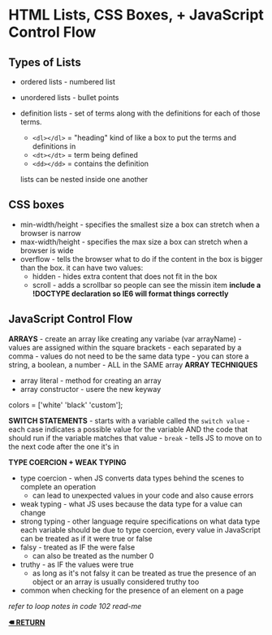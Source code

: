 # HTML Lists, CSS Boxes, + JavaScript Control Flow

## Types of Lists
- ordered lists - numbered list
- unordered lists - bullet points
- definition lists - set of terms along with the definitions for each of those terms.
    - ```<dl></dl>``` = "heading" kind of like a box to put the terms and definitions in
    - ```<dt></dt>``` = term being defined
    - ```<dd></dd>``` = contains the definition 

    lists can be nested inside one another

## CSS boxes
- min-width/height - specifies the smallest size a box can stretch when a browser is narrow
- max-width/height - specifies the max size a box can stretch when a browser is wide
- overflow - tells the browser what to do if the content in the box is bigger than the box. it can have two values:
    - hidden - hides extra content that does not fit in the box
    - scroll - adds a scrollbar so people can see the missin item 
**include a !DOCTYPE declaration so IE6 will format things correctly**

## JavaScript Control Flow
**ARRAYS**
    - create an array like creating any variabe (var arrayName) 
    - values are assigned within the square brackets
    - each separated by a comma
    - values do not need to be the same data type
        - you can store a string, a boolean, a number - ALL in the SAME array
**ARRAY TECHNIQUES**
- array literal - method for creating an array
- array constructor - usere the new keyway

colors = ['white'
          'black'
          'custom'];

**SWITCH STATEMENTS**
    - starts with a variable called the ```switch value```
    - each case indicates a possible value for the variable AND the code that should run if the variable matches that value 
    - ```break``` - tells JS to move on to the next code after the one it's in

**TYPE COERCION + WEAK TYPING**
- type coercion - when JS converts data types behind the scenes to complete an operation 
    - can lead to unexpected values in your code and also cause errors
- weak typing - what JS uses because the data type for a value can change 
- strong typing - other language require specifications on what data type each variable should be
due to type coercion, every value in JavaScript can be treated as if it were true or false
- falsy - treated as IF the were false
    - can also be treated as the number 0
- truthy - as IF the values were true
    - as long as it's not falsy it can be treated as true
the presence of an object or an array is usually considered truthy too
- common when checking for the presence of an element on a page

*refer to loop notes in code 102 read-me*

**[🠴 RETURN](README.md)**